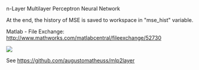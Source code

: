 n-Layer Multilayer Perceptron Neural Network

At the end, the history of MSE is saved to workspace in "mse_hist" variable.


Matlab - File Exchange: http://www.mathworks.com/matlabcentral/fileexchange/52730  
  
![](https://raw.githubusercontent.com/augustomatheuss/mlpnlayer/master/examples/xor_example.png)  
  
  
See https://github.com/augustomatheuss/mlp2layer
